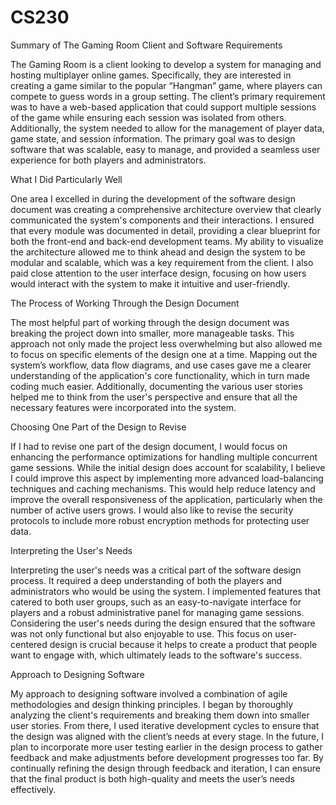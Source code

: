 # CS230

Summary of The Gaming Room Client and Software Requirements

The Gaming Room is a client looking to develop a system for managing and hosting multiplayer online games. Specifically, they are interested in creating a game similar to the popular “Hangman” game, where players can compete to guess words in a group setting. The client’s primary requirement was to have a web-based application that could support multiple sessions of the game while ensuring each session was isolated from others. Additionally, the system needed to allow for the management of player data, game state, and session information. The primary goal was to design software that was scalable, easy to manage, and provided a seamless user experience for both players and administrators.

What I Did Particularly Well

One area I excelled in during the development of the software design document was creating a comprehensive architecture overview that clearly communicated the system's components and their interactions. I ensured that every module was documented in detail, providing a clear blueprint for both the front-end and back-end development teams. My ability to visualize the architecture allowed me to think ahead and design the system to be modular and scalable, which was a key requirement from the client. I also paid close attention to the user interface design, focusing on how users would interact with the system to make it intuitive and user-friendly.

The Process of Working Through the Design Document

The most helpful part of working through the design document was breaking the project down into smaller, more manageable tasks. This approach not only made the project less overwhelming but also allowed me to focus on specific elements of the design one at a time. Mapping out the system’s workflow, data flow diagrams, and use cases gave me a clearer understanding of the application's core functionality, which in turn made coding much easier. Additionally, documenting the various user stories helped me to think from the user's perspective and ensure that all the necessary features were incorporated into the system.

Choosing One Part of the Design to Revise

If I had to revise one part of the design document, I would focus on enhancing the performance optimizations for handling multiple concurrent game sessions. While the initial design does account for scalability, I believe I could improve this aspect by implementing more advanced load-balancing techniques and caching mechanisms. This would help reduce latency and improve the overall responsiveness of the application, particularly when the number of active users grows. I would also like to revise the security protocols to include more robust encryption methods for protecting user data.

Interpreting the User's Needs

Interpreting the user's needs was a critical part of the software design process. It required a deep understanding of both the players and administrators who would be using the system. I implemented features that catered to both user groups, such as an easy-to-navigate interface for players and a robust administrative panel for managing game sessions. Considering the user's needs during the design ensured that the software was not only functional but also enjoyable to use. This focus on user-centered design is crucial because it helps to create a product that people want to engage with, which ultimately leads to the software's success.

Approach to Designing Software

My approach to designing software involved a combination of agile methodologies and design thinking principles. I began by thoroughly analyzing the client's requirements and breaking them down into smaller user stories. From there, I used iterative development cycles to ensure that the design was aligned with the client’s needs at every stage. In the future, I plan to incorporate more user testing earlier in the design process to gather feedback and make adjustments before development progresses too far. By continually refining the design through feedback and iteration, I can ensure that the final product is both high-quality and meets the user’s needs effectively.
